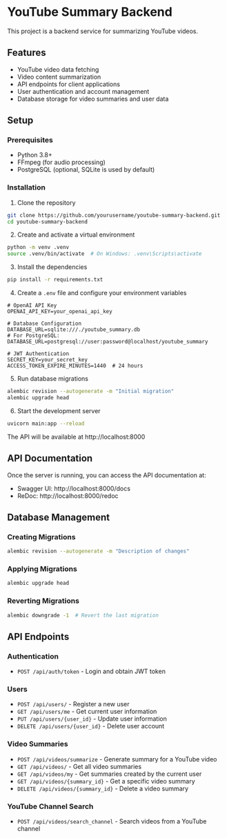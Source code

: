 # YouTube Summary Backend

This project is a backend service for summarizing YouTube videos.

## Features
- YouTube video data fetching
- Video content summarization
- API endpoints for client applications
- User authentication and account management
- Database storage for video summaries and user data

## Setup

### Prerequisites
- Python 3.8+
- FFmpeg (for audio processing)
- PostgreSQL (optional, SQLite is used by default)

### Installation

1. Clone the repository
```bash
git clone https://github.com/yourusername/youtube-summary-backend.git
cd youtube-summary-backend
```

2. Create and activate a virtual environment
```bash
python -m venv .venv
source .venv/bin/activate  # On Windows: .venv\Scripts\activate
```

3. Install the dependencies
```bash
pip install -r requirements.txt
```

4. Create a `.env` file and configure your environment variables
```
# OpenAI API Key
OPENAI_API_KEY=your_openai_api_key

# Database Configuration
DATABASE_URL=sqlite:///./youtube_summary.db
# For PostgreSQL: DATABASE_URL=postgresql://user:password@localhost/youtube_summary

# JWT Authentication
SECRET_KEY=your_secret_key
ACCESS_TOKEN_EXPIRE_MINUTES=1440  # 24 hours
```

5. Run database migrations
```bash
alembic revision --autogenerate -m "Initial migration"
alembic upgrade head
```

6. Start the development server
```bash
uvicorn main:app --reload
```

The API will be available at http://localhost:8000

## API Documentation

Once the server is running, you can access the API documentation at:
- Swagger UI: http://localhost:8000/docs
- ReDoc: http://localhost:8000/redoc

## Database Management

### Creating Migrations
```bash
alembic revision --autogenerate -m "Description of changes"
```

### Applying Migrations
```bash
alembic upgrade head
```

### Reverting Migrations
```bash
alembic downgrade -1  # Revert the last migration
```

## API Endpoints

### Authentication
- `POST /api/auth/token` - Login and obtain JWT token

### Users
- `POST /api/users/` - Register a new user
- `GET /api/users/me` - Get current user information
- `PUT /api/users/{user_id}` - Update user information
- `DELETE /api/users/{user_id}` - Delete user account

### Video Summaries
- `POST /api/videos/summarize` - Generate summary for a YouTube video
- `GET /api/videos/` - Get all video summaries
- `GET /api/videos/my` - Get summaries created by the current user
- `GET /api/videos/{summary_id}` - Get a specific video summary
- `DELETE /api/videos/{summary_id}` - Delete a video summary

### YouTube Channel Search
- `POST /api/videos/search_channel` - Search videos from a YouTube channel 